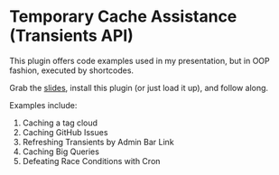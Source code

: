 Temporary Cache Assistance (Transients API)
===================

This plugin offers code examples used in my presentation, but in OOP fashion, executed by shortcodes. 

Grab the [slides](http://www.slideshare.net/cliffseal/transients-wcphx), install this plugin (or just load it up), and follow along.

Examples include:

1. Caching a tag cloud
1. Caching GitHub Issues
1. Refreshing Transients by Admin Bar Link
1. Caching Big Queries
1. Defeating Race Conditions with Cron
